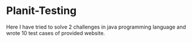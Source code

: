 # Planit-Testing
Here I have tried to solve 2 challenges in java programming language and wrote 10 test cases of provided website.
